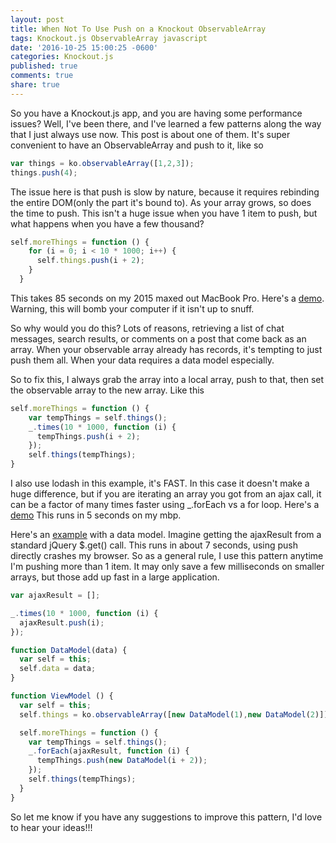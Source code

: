 ```yaml
---
layout: post
title: When Not To Use Push on a Knockout ObservableArray
tags: Knockout.js ObservableArray javascript
date: '2016-10-25 15:00:25 -0600'
categories: Knockout.js
published: true
comments: true
share: true
---
```

So you have a Knockout.js app, and you are having some performance issues?  Well, I've been there, and I've learned a few patterns along the way that I just always use now.  This post is about one of them.  It's super convenient to have an ObservableArray and push to it, like so

```javascript
var things = ko.observableArray([1,2,3]);
things.push(4);
```

The issue here is that push is slow by nature, because it requires rebinding the entire DOM(only the part it's bound to).  As your array grows, so does the time to push.  This isn't a huge issue when you have 1 item to push, but what happens when you have a few thousand?  

```javascript
self.moreThings = function () {
    for (i = 0; i < 10 * 1000; i++) {
      self.things.push(i + 2);
    }
  }
```

This takes 85 seconds on my 2015 maxed out MacBook Pro.  Here's a [demo](http://jsbin.com/nenedu/6/edit?html,js,output).  Warning, this will bomb your computer if it isn't up to snuff.  

So why would you do this?  Lots of reasons, retrieving a list of chat messages, search results, or comments on a post that come back as an array.  When your observable array already has records, it's tempting to just push them all.  When your data requires a data model especially.

So to fix this, I always grab the array into a local array, push to that, then set the observable array to the new array.  Like this

```javascript
self.moreThings = function () {
    var tempThings = self.things();
    _.times(10 * 1000, function (i) {
      tempThings.push(i + 2);
    });
    self.things(tempThings);
}
```

I also use lodash in this example, it's FAST.  In this case it doesn't make a huge difference, but if you are iterating an array you got from an ajax call, it can be a factor of many times faster using _.forEach vs a for loop.  Here's a [demo](http://jsbin.com/wiqigu/4/edit?html,js,output) This runs in 5 seconds on my mbp.

Here's an [example](http://jsbin.com/wuxaji/4/edit?html,js,output) with a data model.  Imagine getting the ajaxResult from a standard jQuery $.get() call.  This runs in about 7 seconds, using push directly crashes my browser.  So as a general rule, I use this pattern anytime I'm pushing more than 1 item.  It may only save a few milliseconds on smaller arrays, but those add up fast in a large application.  

```javascript
var ajaxResult = [];

_.times(10 * 1000, function (i) {
  ajaxResult.push(i);
});

function DataModel(data) {
  var self = this;
  self.data = data;
}

function ViewModel () {
  var self = this;
  self.things = ko.observableArray([new DataModel(1),new DataModel(2)]);

  self.moreThings = function () {
    var tempThings = self.things();
    _.forEach(ajaxResult, function (i) {
      tempThings.push(new DataModel(i + 2));
    });
    self.things(tempThings);
  }
}
```

So let me know if you have any suggestions to improve this pattern, I'd love to hear your ideas!!!
